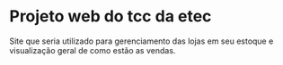 # Projeto web do tcc da etec

Site que seria utilizado para gerenciamento das lojas em seu estoque e visualização geral de como estão as vendas. 
